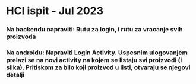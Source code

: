 # HCI ispit - Jul 2023

### Na backendu napraviti: Rutu za login, i rutu za vracanje svih proizvoda
### Na androidu: Napraviti Login Activity. Uspesnim ulogovanjem prelazi se na novi activity na kojem se listaju svi proizvodi (i slika). Pritiskom za bilo koji proizvod u listi, otvaraju se njegovi detalji
